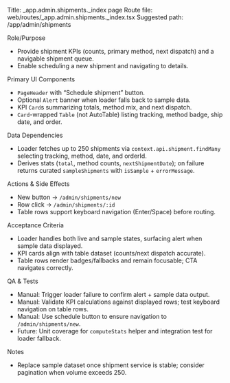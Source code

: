 Title: _app.admin.shipments._index page
Route file: web/routes/_app.admin.shipments._index.tsx
Suggested path: /app/admin/shipments

Role/Purpose
- Provide shipment KPIs (counts, primary method, next dispatch) and a navigable shipment queue.
- Enable scheduling a new shipment and navigating to details.

Primary UI Components
- `PageHeader` with “Schedule shipment” button.
- Optional `Alert` banner when loader falls back to sample data.
- KPI `Card`s summarizing totals, method mix, and next dispatch.
- `Card`-wrapped `Table` (not AutoTable) listing tracking, method badge, ship date, and order.

Data Dependencies
- Loader fetches up to 250 shipments via `context.api.shipment.findMany` selecting tracking, method, date, and orderId.
- Derives stats (`total`, method counts, `nextShipmentDate`); on failure returns curated `sampleShipments` with `isSample` + `errorMessage`.

Actions & Side Effects
- New button -> `/admin/shipments/new`
- Row click -> `/admin/shipments/:id`
- Table rows support keyboard navigation (Enter/Space) before routing.

Acceptance Criteria
- Loader handles both live and sample states, surfacing alert when sample data displayed.
- KPI cards align with table dataset (counts/next dispatch accurate).
- Table rows render badges/fallbacks and remain focusable; CTA navigates correctly.

QA & Tests
- Manual: Trigger loader failure to confirm alert + sample data output.
- Manual: Validate KPI calculations against displayed rows; test keyboard navigation on table rows.
- Manual: Use schedule button to ensure navigation to `/admin/shipments/new`.
- Future: Unit coverage for `computeStats` helper and integration test for loader fallback.

Notes
- Replace sample dataset once shipment service is stable; consider pagination when volume exceeds 250.

